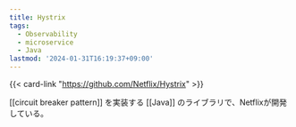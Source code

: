 ```yaml
---
title: Hystrix
tags:
  - Observability
  - microservice
  - Java
lastmod: '2024-01-31T16:19:37+09:00'
---
```

 
{{< card-link "https://github.com/Netflix/Hystrix" >}}

[[circuit breaker pattern]] を実装する [[Java]] のライブラリで、Netflixが開発している。

